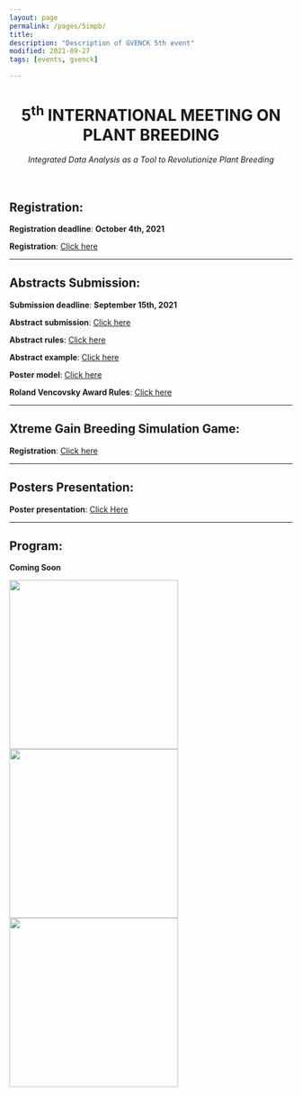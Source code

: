 ```yaml
---
layout: page
permalink: /pages/5impb/
title: 
description: "Description of GVENCK 5th event"
modified: 2021-09-27
tags: [events, gvenck]

---
```


<center><h1>5<sup>th</sup> INTERNATIONAL MEETING ON PLANT BREEDING</h1>
<i>Integrated Data Analysis as a Tool to Revolutionize Plant Breeding</i></center>
<br><br>

## Registration:
**Registration deadline**: **October 4th, 2021**  

**Registration**: [Click here](https://fealq.org.br/eventos/5th-international-meeting-on-plant-breeding-integrated-data-analysis-as-a-tool-to-revolutionize-plant-breeding/)  
  
<center><hr></center>
  
## Abstracts Submission:
**Submission deadline**: **September 15th, 2021**

**Abstract submission**: [Click here](https://docs.google.com/forms/d/e/1FAIpQLSchpuIXosALDSOyvZUSJFCYW3TT_8xK2NLi8Itg6GI4Xhx2Tw/viewform) 

**Abstract rules**: [Click here](../files/Rules_for_abstract_submissions.docx)

**Abstract example**: [Click here](../files/ABSTRACT_EXAMPLE.docx)

**Poster model**: [Click here](../files/model-poster-2021.pptx)  

**Roland Vencovsky Award Rules**: [Click here](../files/Rules_Roland_Vencovsky_Award.docx)

<center><hr></center>

## Xtreme Gain Breeding Simulation Game:
**Registration**: [Click here](https://docs.google.com/forms/d/e/1FAIpQLSehL5zqOekg4JQgImz_HXt7tZj7iFeFozo1Mrnek9g0PFp4Ww/viewform) 

<center><hr></center>

## Posters Presentation:
**Poster presentation**: [Click Here](https://gvenck.github.io//pages/5impbabstracts/)  
  
<center><hr></center>

## Program:
**Coming Soon**


<img src="../images/5thIMPB_Flyer.png" height="300"> <img src="../images/5thIMPB_Awards.png" height="300"> <img src="../images/5thIMPB_XtremeGain.png" height="300">
